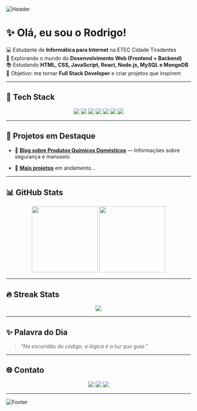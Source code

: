 <!-- Banner -->
![Header](https://capsule-render.vercel.app/api?type=waving&color=0:0f2027,50:203a43,100:2c5364&height=200&section=header&text=Rodrigo%20Valentim&fontSize=40&fontColor=fff&animation=fadeIn&fontAlignY=35)

# ✨ Olá, eu sou o Rodrigo!  

💻 Estudante de **Informática para Internet** na ETEC Cidade Tiradentes  
🚀 Explorando o mundo do **Desenvolvimento Web (Frontend + Backend)**  
📚 Estudando **HTML, CSS, JavaScript, React, Node.js, MySQL e MongoDB**  
🌌 Objetivo: me tornar **Full Stack Developer** e criar projetos que inspirem  

---

## 🔮 Tech Stack
<p align="center">
  <img src="https://img.shields.io/badge/HTML5-1E3A8A?style=for-the-badge&logo=html5&logoColor=white"/>
  <img src="https://img.shields.io/badge/CSS3-2563EB?style=for-the-badge&logo=css3&logoColor=white"/>
  <img src="https://img.shields.io/badge/JavaScript-0EA5E9?style=for-the-badge&logo=javascript&logoColor=white"/>
  <img src="https://img.shields.io/badge/Node.js-0F766E?style=for-the-badge&logo=node.js&logoColor=white"/>
  <img src="https://img.shields.io/badge/Express-1E293B?style=for-the-badge&logo=express&logoColor=white"/>
  <img src="https://img.shields.io/badge/MySQL-0369A1?style=for-the-badge&logo=mysql&logoColor=white"/>
  <img src="https://img.shields.io/badge/GitHub-0F172A?style=for-the-badge&logo=github&logoColor=white"/>
</p>

---

## 🌌 Projetos em Destaque
- 🧪 [**Blog sobre Produtos Químicos Domésticos**](https://github.com/EversonBacelli/front_qperigo.git) — Informações sobre segurança e manuseio  
<!-- - 🌐 [**Portfólio de Sites**](link-do-repositorio) — Mostrando meus projetos pessoais  --> 
- 🔮 [**Mais projetos**](link-do-repositorio) em andamento...  

---

## 📊 GitHub Stats
<p align="center">
  <img height="180em" src="https://github-readme-stats.vercel.app/api?username=Rod-Web&show_icons=true&theme=tokyonight&hide_border=true&count_private=true"/>
  <img height="180em" src="https://github-readme-stats.vercel.app/api/top-langs/?username=Rod-Web&layout=compact&theme=tokyonight&hide_border=true"/>
</p>

---

## 🔥 Streak Stats
<p align="center">
  <img src="https://streak-stats.demolab.com?user=Rod-Web&theme=tokyonight&hide_border=true&date_format=j%20M%5B%20Y%5D"/>
</p>

---

## ✨ Palavra do Dia
> *“Na escuridão do código, a lógica é a luz que guia.”*  

---

## 🌐 Contato
<p align="center">
  <a href="mailto:rodrigovalentim2008@email.com"><img src="https://img.shields.io/badge/Email-1E293B?style=for-the-badge&logo=gmail&logoColor=white"/></a>
  <a href="https://www.linkedin.com/in/rodrigo-valentim-de-araujo"><img src="https://img.shields.io/badge/LinkedIn-2563EB?style=for-the-badge&logo=linkedin&logoColor=white"/></a>
  <a href="#"><img src="https://img.shields.io/badge/Portfólio-0F172A?style=for-the-badge&logo=vercel&logoColor=white"/></a>
</p>

---

<!-- Footer -->
![Footer](https://capsule-render.vercel.app/api?type=waving&color=0:0f2027,50:203a43,100:2c5364&height=120&section=footer)
